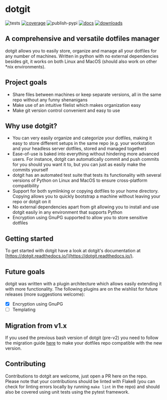 # dotgit

![tests](https://github.com/kobus-v-schoor/dotgit/workflows/tests/badge.svg)
[![coverage](https://coveralls.io/repos/github/kobus-v-schoor/dotgit/badge.svg)](https://coveralls.io/github/kobus-v-schoor/dotgit)
![publish-pypi](https://github.com/kobus-v-schoor/dotgit/workflows/publish-pypi/badge.svg)
[![docs](https://readthedocs.org/projects/dotgit/badge/?version=latest)](https://dotgit.readthedocs.io/en/latest/?badge=latest)
[![downloads](https://img.shields.io/pypi/dm/dotgit)](https://pypi.org/project/dotgit/)

## A comprehensive and versatile dotfiles manager

dotgit allows you to easily store, organize and manage all your dotfiles for
any number of machines. Written in python with no external dependencies besides
git, it works on both Linux and MacOS (should also work on other \*nix
environments).

## Project goals

* Share files between machines or keep separate versions, all in the same repo
  without any funny shenanigans
* Make use of an intuitive filelist which makes organization easy
* Make git version control convenient and easy to use

## Why use dotgit?

* You can very easily organize and categorize your dotfiles, making it easy to
  store different setups in the same repo (e.g. your workstation and your
  headless server dotfiles, stored and managed together)
* Ease-of-use is baked into everything without hindering more advanced users.
  For instance, dotgit can automatically commit and push commits for you should
  you want it to, but you can just as easily make the commits yourself
* dotgit has an automated test suite that tests its functionality with several
  versions of Python on Linux and MacOS to ensure cross-platform compatibility
* Support for both symlinking or copying dotfiles to your home directory.
  Copying allows you to quickly bootstrap a machine without leaving your repo
  or dotgit on it
* No external dependencies apart from git allowing you to install and use
  dotgit easily in any environment that supports Python
* Encryption using GnuPG supported to allow you to store sensitive dotfiles

## Getting started

To get started with dotgit have a look at dotgit's documentation at
[https://dotgit.readthedocs.io/](https://dotgit.readthedocs.io/).

## Future goals

dotgit was written with a plugin architecture which allows easily extending it
with more functionality. The following plugins are on the wishlist for future
releases (more suggestions welcome):

* [x] Encryption using GnuPG
* [ ] Templating

## Migration from v1.x

If you used the previous bash version of dotgit (pre-v2) you need to follow the
migration guide
[here](https://dotgit.readthedocs.io/en/latest/migration_v1.html) to make your
dotfiles repo compatible with the new version.

## Contributing

Contributions to dotgit are welcome, just open a PR here on the repo. Please
note that your contributions should be linted with Flake8 (you can check for
linting errors locally by running `make lint` in the repo) and should also be
covered using unit tests using the pytest framework.
